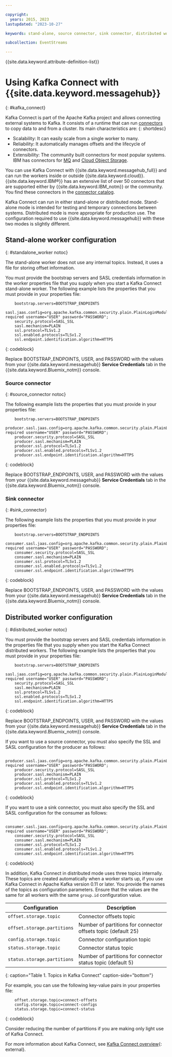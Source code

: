 ```yaml
---

copyright:
  years: 2015, 2023
lastupdated: "2023-10-27"

keywords: stand-alone, source connector, sink connector, distributed worker

subcollection: EventStreams

---
```


{{site.data.keyword.attribute-definition-list}}

# Using Kafka Connect with {{site.data.keyword.messagehub}}
{: #kafka_connect}

Kafka Connect is part of the Apache Kafka project and allows connecting external systems to Kafka. It consists of a runtime that can run [connectors](https://ibm.github.io/event-automation/connectors/) to copy data to and from a cluster. Its main characteristics are:
{: shortdesc}

- Scalability: It can easily scale from a single worker to many. 
- Reliability: It automatically manages offsets and the lifecycle of connectors.
- Extensibility: The community built connectors for most popular systems. IBM has connectors for [MQ](/docs/EventStreams?topic=EventStreams-mq_connector) and [Cloud Object Storage](/docs/EventStreams?topic=EventStreams-cos_connector).
 
You can use Kafka Connect with {{site.data.keyword.messagehub_full}} and can run the workers inside or outside {{site.data.keyword.cloud}}. {{site.data.keyword.IBM&reg;}} has an extensive list of over 50 connectors that are supported either by {{site.data.keyword.IBM_notm}} or the community. You find these connectors in the [connector catalog](https://ibm.github.io/event-automation/connectors/).

Kafka Connect can run in either stand-alone or distributed mode. Stand-alone mode is intended for testing and temporary connections between systems. Distributed mode is more appropriate for production use. The configuration required to use {{site.data.keyword.messagehub}} with these two modes is slightly different.

## Stand-alone worker configuration
{: #standalone_worker notoc}

The stand-alone worker does not use any internal topics. Instead, it uses a file for storing offset information.

You must provide the bootstrap servers and SASL credentials information in the worker properties file that you supply when you start a Kafka Connect stand-alone worker. The following example lists the properties that you must provide in your properties file:

```config
    bootstrap.servers=BOOTSTRAP_ENDPOINTS
    sasl.jaas.config=org.apache.kafka.common.security.plain.PlainLoginModule required username="USER" password="PASSWORD";
    security.protocol=SASL_SSL
    sasl.mechanism=PLAIN
    ssl.protocol=TLSv1.2
    ssl.enabled.protocols=TLSv1.2
    ssl.endpoint.identification.algorithm=HTTPS
```
{: codeblock}

Replace BOOTSTRAP_ENDPOINTS, USER, and PASSWORD with the values from your {{site.data.keyword.messagehub}} **Service Credentials** tab in the {{site.data.keyword.Bluemix_notm}} console.

### Source connector
{: #source_connector notoc}

The following example lists the properties that you must provide in your properties file:

```config
    bootstrap.servers=BOOTSTRAP_ENDPOINTS
    producer.sasl.jaas.config=org.apache.kafka.common.security.plain.PlainLoginModule required username="USER" password="PASSWORD";
    producer.security.protocol=SASL_SSL
    producer.sasl.mechanism=PLAIN
    producer.ssl.protocol=TLSv1.2
    producer.ssl.enabled.protocols=TLSv1.2
    producer.ssl.endpoint.identification.algorithm=HTTPS
```
{: codeblock}

Replace BOOTSTRAP_ENDPOINTS, USER, and PASSWORD with the values from your {{site.data.keyword.messagehub}} **Service Credentials** tab in the {{site.data.keyword.Bluemix_notm}} console.

### Sink connector
{: #sink_connector}

The following example lists the properties that you must provide in your properties file:

```config
    bootstrap.servers=BOOTSTRAP_ENDPOINTS
    consumer.sasl.jaas.config=org.apache.kafka.common.security.plain.PlainLoginModule required username="USER" password="PASSWORD";
    consumer.security.protocol=SASL_SSL
    consumer.sasl.mechanism=PLAIN
    consumer.ssl.protocol=TLSv1.2
    consumer.ssl.enabled.protocols=TLSv1.2
    consumer.ssl.endpoint.identification.algorithm=HTTPS
```
{: codeblock}

Replace BOOTSTRAP_ENDPOINTS, USER, and PASSWORD with the values from your {{site.data.keyword.messagehub}} **Service Credentials** tab in the {{site.data.keyword.Bluemix_notm}} console.

## Distributed worker configuration
{: #distributed_worker notoc}

You must provide the bootstrap servers and SASL credentials information in the properties file that you supply when you start the Kafka Connect distributed workers. The following example lists the properties that you must provide in your properties file:

```config
    bootstrap.servers=BOOTSTRAP_ENDPOINTS
    sasl.jaas.config=org.apache.kafka.common.security.plain.PlainLoginModule required username="USER" password="PASSWORD";
    security.protocol=SASL_SSL
    sasl.mechanism=PLAIN
    ssl.protocol=TLSv1.2
    ssl.enabled.protocols=TLSv1.2
    ssl.endpoint.identification.algorithm=HTTPS
```
{: codeblock}

Replace BOOTSTRAP_ENDPOINTS, USER, and PASSWORD with the values from your {{site.data.keyword.messagehub}} **Service Credentials** tab in the {{site.data.keyword.Bluemix_notm}} console.

If you want to use a source connector, you must also specify the SSL and SASL configuration for the producer as follows:

```config
    producer.sasl.jaas.config=org.apache.kafka.common.security.plain.PlainLoginModule required username="USER" password="PASSWORD";
    producer.security.protocol=SASL_SSL
    producer.sasl.mechanism=PLAIN
    producer.ssl.protocol=TLSv1.2
    producer.ssl.enabled.protocols=TLSv1.2
    producer.ssl.endpoint.identification.algorithm=HTTPS
```
{: codeblock}

If you want to use a sink connector, you must also specify the SSL and SASL configuration for the consumer as follows:

```config
    consumer.sasl.jaas.config=org.apache.kafka.common.security.plain.PlainLoginModule required username="USER" password="PASSWORD";
    consumer.security.protocol=SASL_SSL
    consumer.sasl.mechanism=PLAIN
    consumer.ssl.protocol=TLSv1.2
    consumer.ssl.enabled.protocols=TLSv1.2
    consumer.ssl.endpoint.identification.algorithm=HTTPS
````
{: codeblock}

In addition, Kafka Connect in distributed mode uses three topics internally. These topics are created automatically when a worker starts up, if you use Kafka Connect in Apache Kafka version 0.11 or later. You provide the names of the topics as configuration parameters. Ensure that the values are the same for all workers with the same `group.id` configuration value.

| Configuration               | Description                                                         |
| --------------------------- | ------------------------------------------------------------------- |
| `offset.storage.topic`      | Connector offsets topic                                             |
| `offset.storage.partitions` | Number of partitions for connector offsets topic (default 25)       |
| `config.storage.topic`      | Connector configuration topic                                       |
| `status.storage.topic`      | Connector status topic                                              |
| `status.storage.partitions` | Number of partitions for connector status topic (default 5)         |
{: caption="Table 1. Topics in Kafka Connect" caption-side="bottom"}

For example, you can use the following key-value pairs in your properties file:

```config
    offset.storage.topic=connect-offsets
    config.storage.topic=connect-configs
    status.storage.topic=connect-status
```
{: codeblock}

Consider reducing the number of partitions if you are making only light use of Kafka Connect.

For more information about Kafka Connect, see [Kafka Connect overview](http://kafka.apache.org/documentation/#connect_overview){: external}.
